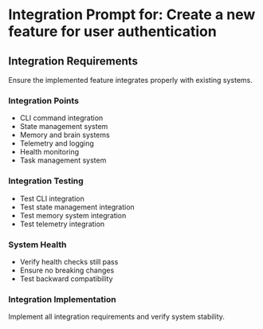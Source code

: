 # Integration Prompt for: Create a new feature for user authentication

## Integration Requirements

Ensure the implemented feature integrates properly with existing systems.

### Integration Points
- CLI command integration
- State management system
- Memory and brain systems
- Telemetry and logging
- Health monitoring
- Task management system

### Integration Testing
- Test CLI integration
- Test state management integration
- Test memory system integration
- Test telemetry integration

### System Health
- Verify health checks still pass
- Ensure no breaking changes
- Test backward compatibility

### Integration Implementation
Implement all integration requirements and verify system stability.

